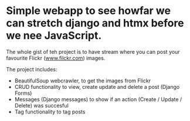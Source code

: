 # Simple webapp to see howfar we can stretch django and htmx before we nee JavaScript.

The whole gist of teh project is to have stream where you can post your favourite Flickr (www.filckr.com) images.

The project includes:
* BeautifulSoup webcrawler, to get the images from Flickr
* CRUD functionality to view, create update and delete a post (Django Forms)
* Messages (Django messages) to show if an action (Create / Update / Delete) was succesful
* Tag functionality to tag posts


